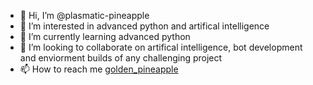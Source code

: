 - 👋 Hi, I’m @plasmatic-pineapple
- 👀 I’m interested in advanced python and artifical intelligence
- 🌱 I’m currently learning advanced python
- 💞️ I’m looking to collaborate on artifical intelligence, bot development and enviorment builds of any challenging project
- 📫 How to reach me [golden_pineapple](discordapp.com/users/1100400236167450674)

<!---
plasmatic-pineapple/plasmatic-pineapple is a ✨ special ✨ repository because its `README.md` (this file) appears on your GitHub profile.
You can click the Preview link to take a look at your changes.
--->

